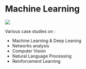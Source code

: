 # Machine Learning

<img src ="https://www.researchgate.net/profile/Antonietta_Mira/publication/276259852/figure/fig5/AS:267861146992665@1440874482372/Figure-5-Zachary-karate-club-network-graph.png"/>

Various case studies on : 
- Machine Learning & Deep Leaning
- Networks analysis
- Computer Vision
- Natural Language Processing 
- Reinforcement Learning



